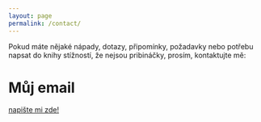 ```yaml
---
layout: page
permalink: /contact/
---
```


Pokud máte nějaké nápady, dotazy, připomínky, požadavky nebo potřebu napsat do knihy stížností, že nejsou pribináčky, prosím, kontaktujte mě: 

# Můj email
[napište mi zde!](mailto:matcha1309@hotmail.com)
